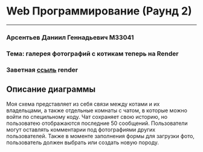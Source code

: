 # Web Программирование (Раунд 2)
----
### Арсентьев Даниил Геннадьевич М33041
### Тема: галерея фотографий с котикам теперь на Render
### Заветная [ссыль](https://daninext-web.onrender.com/index.html) render


## Описание диаграммы
Моя схема представляет из себя связи между котами и их владельцами, а также отдельные
комнаты с чатом, в которые можно войти по специльному коду. Чат сохраняет свою историю, но пользоватею
отображаются последние 50 сообщений. Пользователи могут оставлять комментарии
под фотографиями других пользователей. Также в моменте заполнения формы для загрузки фото, пользователь
должен выбрать или создать новую породу.